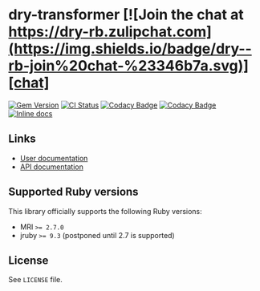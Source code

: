 <!--- this file is synced from dry-rb/template-gem project -->
[gem]: https://rubygems.org/gems/dry-transformer
[actions]: https://github.com/dry-rb/dry-transformer/actions
[codacy]: https://www.codacy.com/gh/dry-rb/dry-transformer
[chat]: https://dry-rb.zulipchat.com
[inchpages]: http://inch-ci.org/github/dry-rb/dry-transformer

# dry-transformer [![Join the chat at https://dry-rb.zulipchat.com](https://img.shields.io/badge/dry--rb-join%20chat-%23346b7a.svg)][chat]

[![Gem Version](https://badge.fury.io/rb/dry-transformer.svg)][gem]
[![CI Status](https://github.com/dry-rb/dry-transformer/workflows/ci/badge.svg)][actions]
[![Codacy Badge](https://api.codacy.com/project/badge/Grade/22edf59617be4aef97cfbe4e1c99f1ce)][codacy]
[![Codacy Badge](https://api.codacy.com/project/badge/Coverage/22edf59617be4aef97cfbe4e1c99f1ce)][codacy]
[![Inline docs](http://inch-ci.org/github/dry-rb/dry-transformer.svg?branch=master)][inchpages]

## Links

* [User documentation](https://dry-rb.org/gems/dry-transformer)
* [API documentation](http://rubydoc.info/gems/dry-transformer)

## Supported Ruby versions

This library officially supports the following Ruby versions:

* MRI `>= 2.7.0`
* jruby `>= 9.3` (postponed until 2.7 is supported)

## License

See `LICENSE` file.
